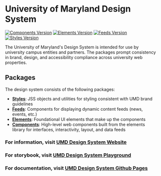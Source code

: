 # University of Maryland Design System

[![Components Version](https://img.shields.io/badge/Components-v1.10.8-blue)](https://www.npmjs.com/package/@universityofmaryland/web-components-library)
[![Elements Version](https://img.shields.io/badge/Elements-v1.2.0-blue)](https://www.npmjs.com/package/@universityofmaryland/web-elements-library)
[![Feeds Version](https://img.shields.io/badge/Feeds-v1.0.4-blue)](https://www.npmjs.com/package/@universityofmaryland/web-feeds-library)
[![Styles Version](https://img.shields.io/badge/Styles-v1.3.0-blue)](https://www.npmjs.com/package/@universityofmaryland/web-styles-library)

The University of Maryland's Design System is intended for use by university campus entities and partners. The packages prompt consistency in brand, design, and accessibility compliance across university web properties.

## Packages

The design system consists of the following packages:

- **[Styles](packages/styles/README.md)**: JSS objects and utilities for styling consistent with UMD brand guidelines
- **[Feeds](packages/feeds/README.md)**: Components for displaying dynamic content feeds (news, events, etc.)
- **[Elements](packages/elements/README.md)**: Foundational UI elements that make up the components
- **[Components](packages/components/README.md)**: High-level web components built from the elements library for interfaces, interactivity, layout, and data feeds

### For information, visit [UMD Design System Website](https://designsystem.umd.edu)

### For storybook, visit [UMD Design System Playground](http://playground.designsystem.umd.edu)

### For documentation, visit [UMD Design System Github Pages](https://umd-digital.github.io/design-system/)
